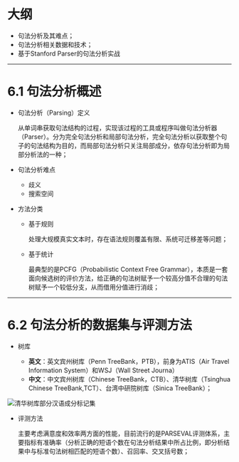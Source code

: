 # 大纲

- 句法分析及其难点；
- 句法分析相关数据和技术；
- 基于Stanford Parser的句法分析实战

---

# 6.1 句法分析概述

- 句法分析（Parsing）定义

	从单词串获取句法结构的过程，实现该过程的工具或程序叫做句法分析器（Parser）。分为完全句法分析和局部句法分析，完全句法分析以获取整个句子的句法结构为目的，而局部句法分析只关注局部成分，依存句法分析即为局部分析法的一种；

- 句法分析难点
	
	- 歧义
	- 搜索空间

- 方法分类

	- 基于规则

		处理大规模真实文本时，存在语法规则覆盖有限、系统可迁移差等问题；

	- 基于统计

		最典型的是PCFG（Probabilistic Context Free Grammar），本质是一套面向候选树的评价方法，给正确的句法树赋予一个较高分值不合理的句法树赋予一个较低分支，从而借用分值进行消歧；

---

# 6.2 句法分析的数据集与评测方法

- 树库

	- **英文**：英文宾州树库（Penn TreeBank，PTB），前身为ATIS（Air Travel Information System）和WSJ（Wall Street Journa）
	- **中文**：中文宾州树库（Chinese TreeBank，CTB）、清华树库（Tsinghua Chinese TreeBank,TCT）、台湾中研院树库（Sinica TreeBank）；

![清华树库部分汉语成分标记集](https://i.loli.net/2019/08/29/jQlMox16LkSJNIC.png)

- 评测方法

	主要考虑满意度和效率两方面的性能，目前流行的是PARSEVAL评测体系，主要指标有准确率（分析正确的短语个数在句法分析结果中所占比例，即分析结果中与标准句法树相匹配的短语个数）、召回率、交叉括号数；



